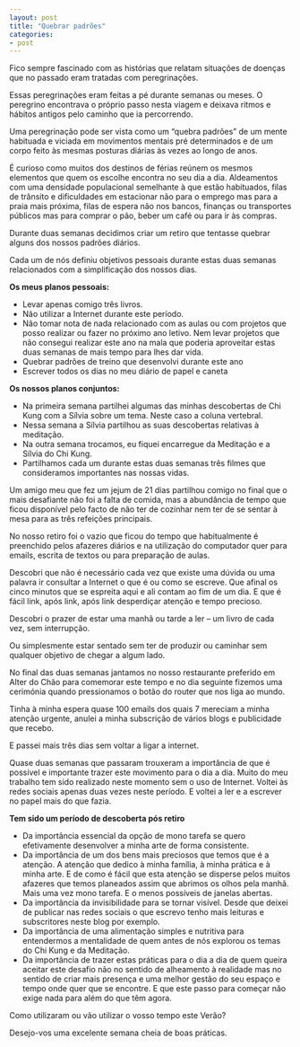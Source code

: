 ```yaml
---
layout: post
title: "Quebrar padrões"
categories:
- post
---
```


Fico sempre fascinado com as histórias que relatam situações de doenças que no passado eram tratadas com peregrinações.

Essas peregrinações eram feitas a pé durante semanas ou meses. O peregrino encontrava o próprio passo nesta viagem e deixava ritmos e hábitos antigos pelo caminho que ia percorrendo.

Uma peregrinação pode ser vista como um “quebra padrões” de um mente habituada e viciada em movimentos mentais pré determinados e de um corpo feito às mesmas posturas diárias às vezes ao longo de anos.

É curioso como muitos dos destinos de férias reúnem os mesmos elementos que quem os escolhe encontra no seu dia a dia. Aldeamentos com uma densidade populacional  semelhante à que estão habituados, filas de trânsito e dificuldades em estacionar não para o emprego mas para a praia mais próxima, filas de espera não nos bancos, finanças ou transportes públicos mas para comprar o pão, beber um café ou para ir às compras.

Durante duas semanas decidimos criar um retiro que tentasse quebrar alguns dos nossos padrões diários.

Cada um de nós definiu objetivos pessoais durante estas duas semanas relacionados com a simplificação dos nossos dias.

**Os meus planos pessoais:**

-    Levar apenas comigo três livros.
-    Não utilizar a Internet durante este período.
-    Não tomar nota de nada relacionado com as aulas ou com projetos que posso realizar ou fazer no próximo ano letivo. Nem levar projetos que não consegui realizar este ano na mala que poderia aproveitar estas duas semanas de mais tempo para lhes dar vida.
-    Quebrar padrões de treino que desenvolvi durante este ano
-    Escrever todos os dias no meu diário de papel e caneta

**Os nossos planos conjuntos:**

-    Na primeira semana partilhei algumas das minhas  descobertas de Chi Kung com a Sílvia sobre um tema. Neste caso a coluna vertebral.
-    Nessa semana a Sílvia partilhou as suas descobertas relativas à meditação.
-    Na outra semana trocamos, eu fiquei encarregue da Meditação e a Sílvia do Chi Kung.
-    Partilhamos cada um durante estas duas semanas três filmes que consideramos importantes nas nossas vidas.

Um amigo meu que fez um jejum de 21 dias partilhou comigo no final que o mais desafiante não foi a falta de comida, mas a abundância de tempo que ficou disponível pelo facto de não ter de cozinhar nem ter de se sentar à mesa para as três refeições principais.

No nosso retiro foi o vazio que ficou do tempo que habitualmente é preenchido pelos afazeres diários e na utilização do computador quer para emails, escrita de textos ou para preparação de aulas.

Descobri que não é necessário cada vez que existe uma dúvida ou uma palavra ir consultar a Internet o que é ou como se escreve. Que afinal os cinco minutos que se espreita aqui e ali contam ao fim de um dia. E que é fácil link, após link, após link desperdiçar atenção e tempo precioso.

Descobri o prazer de estar uma manhã ou tarde a ler – um livro de cada vez, sem interrupção.

Ou simplesmente estar sentado sem ter de produzir ou caminhar sem qualquer objetivo de chegar a algum lado.

No final das duas semanas jantamos no nosso restaurante preferido em Alter do Chão para comemorar este tempo e no dia seguinte fizemos uma cerimónia quando pressionamos o botão do router que nos liga ao mundo.

Tinha à minha espera quase 100 emails dos quais 7 mereciam a minha atenção urgente, anulei a minha subscrição de vários blogs e publicidade que recebo.

E passei mais três dias sem voltar a ligar a internet.

Quase duas semanas que passaram trouxeram a importância de que é possível e importante trazer este movimento para o dia a dia. Muito do meu trabalho tem sido realizado neste momento sem o uso de Internet. Voltei às redes sociais apenas duas vezes neste período. E voltei a ler e a escrever no papel mais do que fazia.

**Tem sido um período de descoberta pós retiro**

-    Da importância essencial da opção de mono tarefa se quero efetivamente desenvolver a minha arte de forma consistente.
-    Da importância de um dos bens mais preciosos que temos que é a atenção. A atenção que dedico à minha família, à minha prática e à minha arte. E de como é fácil que esta atenção se disperse pelos muitos afazeres que temos planeados assim que abrimos os olhos pela manhã. Mais uma vez mono tarefa. E o menos possíveis de janelas abertas.
-    Da importância da invisibilidade para se tornar visível. Desde que deixei de publicar nas redes sociais o que escrevo tenho mais leituras e subscritores neste blog por exemplo.
-    Da importância de uma alimentação simples e nutritiva para entendermos a mentalidade de quem antes de nós explorou os temas do Chi Kung e da Meditação.
-    Da importância de trazer estas práticas para o dia a dia de quem queira aceitar este desafio não no sentido de alheamento à realidade mas no sentido de criar mais presença e uma melhor gestão do seu espaço e tempo onde quer que  se encontre. E que este passo para começar não exige nada para além do que têm agora.

Como utilizaram ou vão utilizar o vosso tempo este Verão?

Desejo-vos uma excelente semana cheia de boas práticas.
